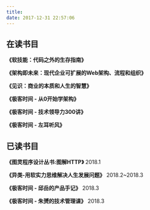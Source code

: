 ```yaml
---
title: 
date: 2017-12-31 22:57:06
---
```

在读书目
------
**《软技能：代码之外的生存指南》**

**《架构即未来：现代企业可扩展的Web架构、流程和组织》**

**《见识：商业的本质和人生的智慧》**

**《极客时间 - 从0开始学架构》**

**《极客时间 - 技术领导力300讲》**

**《极客时间 - 左耳听风》**

已读书目
------
**《图灵程序设计丛书:图解HTTP》** 2018.1

**《异类-用软实力思维解决人生发展问题》**  2018.2~2018.3

**《极客时间 - 邱岳的产品手记》**  2018.3

**《极客时间 - 朱赟的技术管理课》**  2018.3